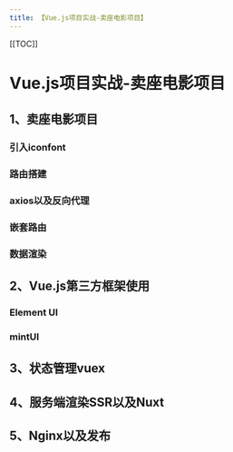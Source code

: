 ```yaml
---
title: 【Vue.js项目实战-卖座电影项目】
---
```


[[TOC]]


# Vue.js项目实战-卖座电影项目

## 1、卖座电影项目
### 引入iconfont
### 路由搭建
### axios以及反向代理
### 嵌套路由
### 数据渲染

## 2、Vue.js第三方框架使用
### Element UI
### mintUI

## 3、状态管理vuex
## 4、服务端渲染SSR以及Nuxt
## 5、Nginx以及发布